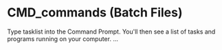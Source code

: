# CMD_commands (Batch Files)
Type tasklist into the Command Prompt. You'll then see a list of tasks and programs running on your computer. ...
